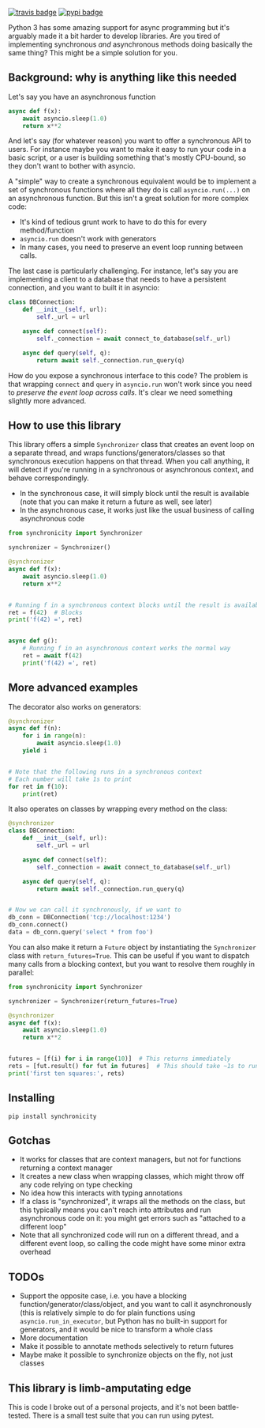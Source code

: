 [![travis badge](https://img.shields.io/travis/erikbern/synchronicity/master.svg?style=flat)](https://travis-ci.org/erikbern/synchronicity)
[![pypi badge](https://img.shields.io/pypi/v/synchronicity.svg?style=flat)](https://pypi.python.org/pypi/synchronicity)

Python 3 has some amazing support for async programming but it's arguably made it a bit harder to develop libraries. Are you tired of implementing synchronous _and_ asynchronous methods doing basically the same thing? This might be a simple solution for you.

Background: why is anything like this needed
--------------------------------------------

Let's say you have an asynchronous function

```python
async def f(x):
    await asyncio.sleep(1.0)
    return x**2
```

And let's say (for whatever reason) you want to offer a synchronous API to users. For instance maybe you want to make it easy to run your code in a basic script, or a user is building something that's mostly CPU-bound, so they don't want to bother with asyncio.

A "simple" way to create a synchronous equivalent would be to implement a set of synchronous functions where all they do is call `asyncio.run(...)` on an asynchronous function. But this isn't a great solution for more complex code:

* It's kind of tedious grunt work to have to do this for every method/function
* `asyncio.run` doesn't work with generators
* In many cases, you need to preserve an event loop running between calls.

The last case is particularly challenging. For instance, let's say you are implementing a client to a database that needs to have a persistent connection, and you want to built it in asyncio:

```python
class DBConnection:
    def __init__(self, url):
        self._url = url

    async def connect(self):
        self._connection = await connect_to_database(self._url)

    async def query(self, q):
        return await self._connection.run_query(q)
```

How do you expose a synchronous interface to this code? The problem is that wrapping `connect` and `query` in `asyncio.run` won't work since you need to _preserve the event loop across calls_. It's clear we need something slightly more advanced.

How to use this library
-----------------------

This library offers a simple `Synchronizer` class that creates an event loop on a separate thread, and wraps functions/generators/classes so that synchronous execution happens on that thread. When you call anything, it will detect if you're running in a synchronous or asynchronous context, and behave correspondingly.

* In the synchronous case, it will simply block until the result is available (note that you can make it return a future as well, see later)
* In the asynchronous case, it works just like the usual business of calling asynchronous code

```python
from synchronicity import Synchronizer

synchronizer = Synchronizer()

@synchronizer
async def f(x):
    await asyncio.sleep(1.0)
    return x**2


# Running f in a synchronous context blocks until the result is available
ret = f(42)  # Blocks
print('f(42) =', ret)


async def g():
    # Running f in an asynchronous context works the normal way
    ret = await f(42)
    print('f(42) =', ret)
```

More advanced examples
----------------------

The decorator also works on generators:

```python
@synchronizer
async def f(n):
    for i in range(n):
        await asyncio.sleep(1.0)
	yield i


# Note that the following runs in a synchronous context
# Each number will take 1s to print
for ret in f(10):
    print(ret)
```

It also operates on classes by wrapping every method on the class:


```python
@synchronizer
class DBConnection:
    def __init__(self, url):
        self._url = url

    async def connect(self):
        self._connection = await connect_to_database(self._url)

    async def query(self, q):
        return await self._connection.run_query(q)


# Now we can call it synchronously, if we want to
db_conn = DBConnection('tcp://localhost:1234')
db_conn.connect()
data = db_conn.query('select * from foo')
```

You can also make it return a `Future` object by instantiating the `Synchronizer` class with `return_futures=True`. This can be useful if you want to dispatch many calls from a blocking context, but you want to resolve them roughly in parallel:

```python
from synchronicity import Synchronizer

synchronizer = Synchronizer(return_futures=True)

@synchronizer
async def f(x):
    await asyncio.sleep(1.0)
    return x**2


futures = [f(i) for i in range(10)]  # This returns immediately
rets = [fut.result() for fut in futures]  # This should take ~1s to run, resolving all futures in parallel
print('first ten squares:', rets)
```

Installing
----------


```
pip install synchronicity
```

Gotchas
-------

* It works for classes that are context managers, but not for functions returning a context manager
* It creates a new class when wrapping classes, which might throw off any code relying on type checking
* No idea how this interacts with typing annotations
* If a class is "synchronized", it wraps all the methods on the class, but this typically means you can't reach into attributes and run asynchronous code on it: you might get errors such as "attached to a different loop"
* Note that all synchronized code will run on a different thread, and a different event loop, so calling the code might have some minor extra overhead

TODOs
-----

* Support the opposite case, i.e. you have a blocking function/generator/class/object, and you want to call it asynchronously (this is relatively simple to do for plain functions using `asyncio.run_in_executor`, but Python has no built-in support for generators, and it would be nice to transform a whole class
* More documentation
* Make it possible to annotate methods selectively to return futures
* Maybe make it possible to synchronize objects on the fly, not just classes

This library is limb-amputating edge
------------------------------------

This is code I broke out of a personal projects, and it's not been battle-tested. There is a small test suite that you can run using pytest.
